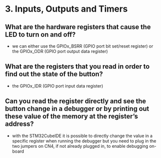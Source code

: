 # 3. Inputs, Outputs and Timers

## What are the hardware registers that cause the LED to turn on and off?

- we can either use the GPIOx_BSRR (GPIO port bit set/reset register) or the GPIOx_ODR (GPIO port output data register)

## What are the registers that you read in order to find out the state of the button?

- the GPIOx_IDR (GPIO port input data register)

## Can you read the register directly and see the button change in a debugger or by printing out these value of the memory at the register’s address?

- with the STM32CubeIDE it is possible to directly change the value in a specific register when running the debugger but 
you need to plug in the two jumpers on CN4, if not already plugged in, to enable debugging on-board